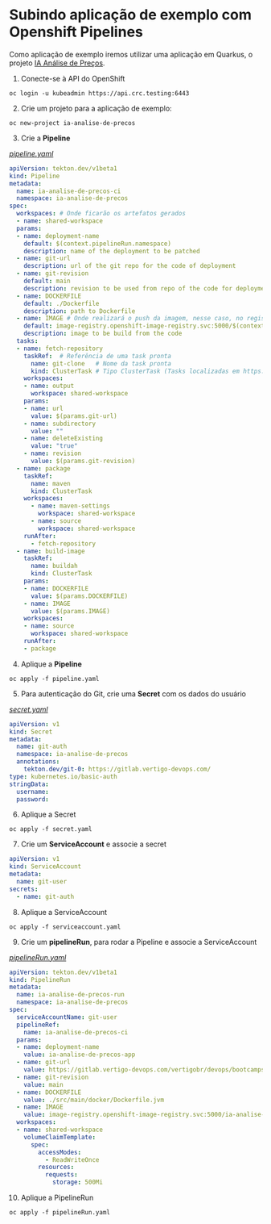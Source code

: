 # Subindo aplicação de exemplo com Openshift Pipelines

Como aplicação de exemplo iremos utilizar uma aplicação em Quarkus, o projeto [IA Análise de Preços](https://gitlab.vertigo-devops.com/vertigobr/devops/bootcamps/docker/ia-analise-de-precos).

1. Conecte-se à API do OpenShift

```shell
oc login -u kubeadmin https://api.crc.testing:6443
```

2. Crie um projeto para a aplicação de exemplo:

```shell
oc new-project ia-analise-de-precos
```

3. Crie a **Pipeline**

[*pipeline.yaml*](https://github.com/caiolombello/openshift-pipelines/blob/main/.ci/tekton/pipeline.yaml)

```yaml
apiVersion: tekton.dev/v1beta1
kind: Pipeline
metadata:
  name: ia-analise-de-precos-ci
  namespace: ia-analise-de-precos
spec:
  workspaces: # Onde ficarão os artefatos gerados
  - name: shared-workspace  
  params:
  - name: deployment-name
    default: $(context.pipelineRun.namespace)
    description: name of the deployment to be patched
  - name: git-url
    description: url of the git repo for the code of deployment
  - name: git-revision
    default: main
    description: revision to be used from repo of the code for deployment
  - name: DOCKERFILE
    default: ./Dockerfile
    description: path to Dockerfile
  - name: IMAGE # Onde realizará o push da imagem, nesse caso, no registry interno do próprio Openshift
    default: image-registry.openshift-image-registry.svc:5000/$(context.pipelineRun.namespace)/$(context.pipelineRun.namespace):latest  
    description: image to be build from the code
  tasks:
  - name: fetch-repository
    taskRef:  # Referência de uma task pronta
      name: git-clone   # Nome da task pronta
      kind: ClusterTask # Tipo ClusterTask (Tasks localizadas em https://github.com/tektoncd/catalog/tree/main/task)
    workspaces:
    - name: output
      workspace: shared-workspace
    params:
    - name: url
      value: $(params.git-url)
    - name: subdirectory
      value: ""
    - name: deleteExisting
      value: "true"
    - name: revision
      value: $(params.git-revision)
  - name: package
    taskRef:
      name: maven
      kind: ClusterTask
    workspaces: 
      - name: maven-settings
        workspace: shared-workspace
      - name: source
        workspace: shared-workspace
    runAfter: 
      - fetch-repository
  - name: build-image
    taskRef:
      name: buildah
      kind: ClusterTask
    params:
    - name: DOCKERFILE
      value: $(params.DOCKERFILE)
    - name: IMAGE
      value: $(params.IMAGE)
    workspaces:
    - name: source
      workspace: shared-workspace
    runAfter:
    - package
```

4. Aplique a **Pipeline**

```shell
oc apply -f pipeline.yaml
```

5. Para autenticação do Git, crie uma **Secret** com os dados do usuário

[*secret.yaml*](https://github.com/caiolombello/openshift-pipelines/blob/main/.ci/tekton/secret.yaml)

```yaml
apiVersion: v1
kind: Secret
metadata:
  name: git-auth
  namespace: ia-analise-de-precos
  annotations:
    tekton.dev/git-0: https://gitlab.vertigo-devops.com/
type: kubernetes.io/basic-auth
stringData:
  username: 
  password: 
```

6. Aplique a Secret

```shell
oc apply -f secret.yaml
```

7. Crie um **ServiceAccount** e associe a secret

```yaml
apiVersion: v1
kind: ServiceAccount
metadata:
  name: git-user 
secrets:
  - name: git-auth
```

8. Aplique a ServiceAccount

```shell
oc apply -f serviceaccount.yaml
```

9. Crie um **pipelineRun**, para rodar a Pipeline e associe a ServiceAccount

[*pipelineRun.yaml*](https://github.com/caiolombello/openshift-pipelines/blob/main/.ci/tekton/pipelineRun.yaml)

```yaml
apiVersion: tekton.dev/v1beta1
kind: PipelineRun
metadata:
  name: ia-analise-de-precos-run
  namespace: ia-analise-de-precos
spec:
  serviceAccountName: git-user
  pipelineRef:
    name: ia-analise-de-precos-ci
  params:
  - name: deployment-name
    value: ia-analise-de-precos-app
  - name: git-url
    value: https://gitlab.vertigo-devops.com/vertigobr/devops/bootcamps/docker/ia-analise-de-precos.git
  - name: git-revision
    value: main
  - name: DOCKERFILE
    value: ./src/main/docker/Dockerfile.jvm
  - name: IMAGE
    value: image-registry.openshift-image-registry.svc:5000/ia-analise-de-precos/ia-analise-de-precos-app:latest
  workspaces:
  - name: shared-workspace
    volumeClaimTemplate:
      spec:
        accessModes:
          - ReadWriteOnce
        resources:
          requests:
            storage: 500Mi
```

10.  Aplique a PipelineRun

```shell
oc apply -f pipelineRun.yaml
```

